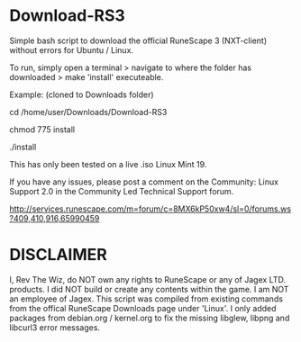 # Download-RS3
Simple bash script to download the official RuneScape 3 (NXT-client) without errors for Ubuntu / Linux.

To run, simply open a terminal > navigate to where the folder has downloaded > make 'install' executeable.

Example: (cloned to Downloads folder)

cd /home/user/Downloads/Download-RS3

chmod 775 install

./install

This has only been tested on a live .iso Linux Mint 19.

If you have any issues, please post a comment on the Community: Linux Support 2.0 in the Community Led Technical Support forum.

http://services.runescape.com/m=forum/c=8MX6kP50xw4/sl=0/forums.ws?409,410,916,65990459

# DISCLAIMER
I, Rev The Wiz, do NOT own any rights to RuneScape or any of Jagex LTD. products. I did NOT build or create any contents within the game. I am NOT an employee of Jagex. This script was compiled from existing commands from the offical RuneScape Downloads page under 'Linux'. I only added packages from debian.org / kernel.org to fix the missing libglew, libpng and libcurl3 error messages.
